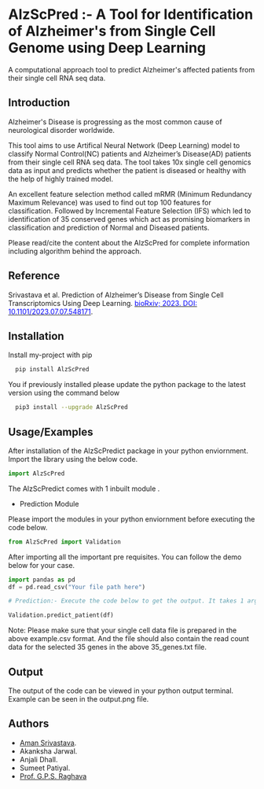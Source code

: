 
# AlzScPred :- A Tool for Identification of Alzheimer's from Single Cell Genome using Deep Learning

A computational approach tool to predict Alzheimer's affected patients from their single cell RNA seq data.


## Introduction

Alzheimer's Disease is progressing as the most common cause of neurological disorder worldwide. 

This tool aims to use Artifical Neural Network (Deep Learning) model to classify Normal Control(NC) patients and Alzheimer’s Disease(AD) patients from
their single cell RNA seq data. The tool takes 10x single cell genomics data as input and predicts whether the patient is diseased or healthy with the help of highly trained model.

An excellent feature selection method called mRMR (Minimum Redundancy Maximum Relevance) was used to find out top 100 features for classification. 
Followed by Incremental Feature Selection (IFS) which led to identification of 35 conserved genes which act as promising biomarkers
in classification and prediction of Normal and Diseased patients.

Please read/cite the content about the AlzScPred for complete information including algorithm behind the approach.
## Reference
Srivastava et al. Prediction of Alzheimer’s Disease from Single Cell Transcriptomics Using Deep Learning. <a href="https://europepmc.org/article/PPR/PPR690064"><font color=blue>bioRxiv; 2023. DOI: 10.1101/2023.07.07.548171</font></a>.

## Installation

Install my-project with pip

```bash
  pip install AlzScPred
```
    
You if previously installed please update the python package to the latest version using the command below

```bash
  pip3 install --upgrade AlzScPred
```
## Usage/Examples

After installation of the AlzScPredict package in your python enviornment. Import the library using the below code.


```python
import AlzScPred
```
The AlzScPredict comes with 1 inbuilt module . 

- Prediction Module

Please import the modules in your python enviornment before executing the code below.

```python
from AlzScPred import Validation

```

After importing all the important pre requisites. You can follow the demo below for your case.


```python
import pandas as pd
df = pd.read_csv("Your file path here")

# Prediction:- Execute the code below to get the output. It takes 1 argument i.e the dataframe with features in columns and rows as cells.

Validation.predict_patient(df)

```

Note: Please make sure that your single cell data file is prepared in the above example.csv format. And the file should also contain the read count data for the selected 35 genes in the above 35_genes.txt file.

## Output

The output of the code can be viewed in your python output terminal. Example can be seen in the output.png file.
## Authors

- [Aman Srivastava](https://github.com/AmanSriv97).
- Akanksha Jarwal. 
- Anjali Dhall.
- Sumeet Patiyal.
- [Prof. G.P.S. Raghava](https://webs.iiitd.edu.in/raghava/)
